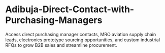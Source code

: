 # Adibuja-Direct-Contact-with-Purchasing-Managers
Access direct purchasing manager contacts, MRO aviation supply chain leads, electronics prototype sourcing opportunities, and custom industrial RFQs to grow B2B sales and streamline procurement.
